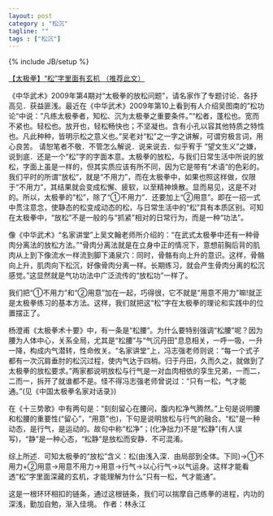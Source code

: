 ```yaml
---
layout: post
category : "松沉"
tagline: ""
tags : ["松沉"]
---
```

{% include JB/setup %}

[【太极拳】“松”字里面有玄机 （推荐此文）](http://mp.weixin.qq.com/s?__biz=MzA4MjA4OTkzNQ==&mid=201970481&idx=1&sn=c25743587d3c536d9bad4283aae249f5&scene=1&key=79cf83ea5128c3e52a86e18e6521eec3cf6327a14cd393340107288dee63a710644ee9b52864cdd569ee8ee56cbc970c&ascene=0&uin=MTE3OTExMjE0MQ%3D%3D&devicetype=iMac+MacBookPro11%2C1+OSX+OSX+10.10+build(14A389)&version=11020012&pass_ticket=48xy2qwuELYjWREMKF7Ewza0ceaEo2RVPMOPuLZ5p9HDmQ7JGPzyeFTFLMfxZ7Mt)

《中华武术》2009年第4期对“太极拳的放松问题”，请名家作了专题讨论．各抒高见．获益匪浅。最近在《中华武术》2009年第10上看到有人介绍吴图南的”松功论“中说：”凡练太极拳者，知松、沉为太极拳之重要条件。”“松者，蓬松也。宽而不紧也。轻松也。放开也，轻松畅快也；不坚凝也。含有小孔以容其他特质之特性也。凡此种种，皆明示松之意义也。”吴老对“松”之一字之讲解，可谓穷极言词，用心良苦。
请恕笔者不敬．不管怎么解说．说来说去．似乎宥于 “望文生义”之嫌，说到底．还是一个“松”字的字面本意。太极拳的放松，与我们日常生活中所说的放松，字面上虽是一样的，但其实质应该有所不同，因为它是带有“术语”的色彩的。我们平时的所谓“放松”，就是“不用力”，而在太极拳中，如果也照这样做，仅限于“不用力”，其结果就会变成松懈、疲软，以至精神焕散。显而易见，这是不对的。所以，太极拳的“松”，除了“①不用力”．还要加上“②用意”。即在一招一式中贯注意念，使静态的松变成动态的松，与日常生活中的“松”具有本质区别。可知在太极拳中，“放松”不是一般的与“抓紧”相对的日常行为，而是一种“功法”。

像《中华武术》“名家讲堂”上吴文翰老师所介绍的：“在武式太极拳中还有一种骨肉分离法的放松方法。”“骨肉分离法就是在立身中正的情况下，意想前胸后背的肌肉从上到下像流水一样流到脚下涌泉穴：同时，骨骼有向上升的意识。这样，骨骼向上升，肌肉向下松沉，好像骨肉分离一样。长期练习，就会产生骨肉分离的松沉感觉。”这显然就是气功功法中广泛流传的“放松功”一样了。

我们把“①不用力”和“②用意”加在一起，巧得很，它不就是“用意不用力”嘛!就正是太极拳练习的基本方法。这样，我们就把这“松”字在太极拳的理论和实践中的位置摆正了。

杨澄甫《太极拳术十要》中，有一条是“松腰”。为什么要特别强调“松腰”呢？因为腰为人体中心，关系全局，尤其是“松腰”与“气沉丹田”息息相关，一呼一吸，一升一降，构成内气潜转，性命攸关。“名家讲堂”上，冯志强老师则说：“每一个式子都有一次沉肩垂肘的松沉过程，使内气达于四梢。归于丹田，久而久之，就做到了太极拳的放松要求。”两家都说明放松与行气是一对血肉相依的孪生兄弟，一而二，二而一，拆开了就谁都不是。怪不得冯志强老师曾说过：“只有一松，气才能通。”(见《中国太极拳名家对话录》)

在《十三势歌》中有两句是：“刻刻留心在腰问，腹内松净气腾然。”上句是说明腰和松腰的重要性(“留心”，“用意”也)，下句是说明放松与行气的融合。“松”是一种动态，是行气，是运动的。故句中称“松净”；(化净拙力)不是“松静”(有人误写)，“静”是一种心态，“松静”是放松而安静．不可混淆。

综上所述．可知太极拳的“放松”含义：松(由浅入深．由局部到全体。下同)→①不用力+②用意→用意不用力→用意→行气→以心行气→以气运身。这样才能看透“松”字里面深藏的玄机，才能理解为什么“只有一松，气才能通”。

这是一根环环相扣的链条，通过这根链条，我们可以揣摩自己练拳的进程，内功的深浅，勤加自勉，渐入佳境。
作者：林永江